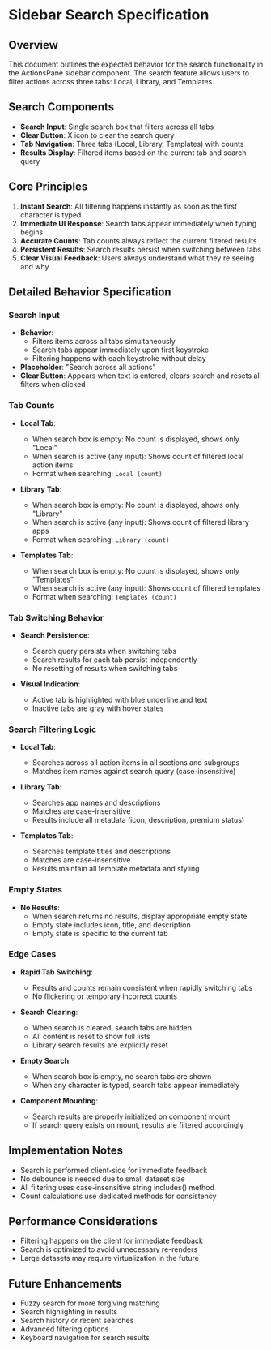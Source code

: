 # Sidebar Search Specification

## Overview
This document outlines the expected behavior for the search functionality in the ActionsPane sidebar component. The search feature allows users to filter actions across three tabs: Local, Library, and Templates.

## Search Components
- **Search Input**: Single search box that filters across all tabs
- **Clear Button**: X icon to clear the search query
- **Tab Navigation**: Three tabs (Local, Library, Templates) with counts
- **Results Display**: Filtered items based on the current tab and search query

## Core Principles
1. **Instant Search**: All filtering happens instantly as soon as the first character is typed
2. **Immediate UI Response**: Search tabs appear immediately when typing begins
3. **Accurate Counts**: Tab counts always reflect the current filtered results
4. **Persistent Results**: Search results persist when switching between tabs
5. **Clear Visual Feedback**: Users always understand what they're seeing and why

## Detailed Behavior Specification

### Search Input
- **Behavior**: 
  - Filters items across all tabs simultaneously
  - Search tabs appear immediately upon first keystroke
  - Filtering happens with each keystroke without delay
- **Placeholder**: "Search across all actions"
- **Clear Button**: Appears when text is entered, clears search and resets all filters when clicked

### Tab Counts
- **Local Tab**:
  - When search box is empty: No count is displayed, shows only "Local"
  - When search is active (any input): Shows count of filtered local action items
  - Format when searching: `Local (count)`
  
- **Library Tab**:
  - When search box is empty: No count is displayed, shows only "Library"
  - When search is active (any input): Shows count of filtered library apps
  - Format when searching: `Library (count)`
  
- **Templates Tab**:
  - When search box is empty: No count is displayed, shows only "Templates"
  - When search is active (any input): Shows count of filtered templates
  - Format when searching: `Templates (count)`

### Tab Switching Behavior
- **Search Persistence**: 
  - Search query persists when switching tabs
  - Search results for each tab persist independently
  - No resetting of results when switching tabs
  
- **Visual Indication**:
  - Active tab is highlighted with blue underline and text
  - Inactive tabs are gray with hover states

### Search Filtering Logic
- **Local Tab**: 
  - Searches across all action items in all sections and subgroups
  - Matches item names against search query (case-insensitive)
  
- **Library Tab**:
  - Searches app names and descriptions
  - Matches are case-insensitive
  - Results include all metadata (icon, description, premium status)
  
- **Templates Tab**:
  - Searches template titles and descriptions
  - Matches are case-insensitive
  - Results maintain all template metadata and styling

### Empty States
- **No Results**:
  - When search returns no results, display appropriate empty state
  - Empty state includes icon, title, and description
  - Empty state is specific to the current tab

### Edge Cases
- **Rapid Tab Switching**:
  - Results and counts remain consistent when rapidly switching tabs
  - No flickering or temporary incorrect counts
  
- **Search Clearing**:
  - When search is cleared, search tabs are hidden
  - All content is reset to show full lists
  - Library search results are explicitly reset

- **Empty Search**:
  - When search box is empty, no search tabs are shown
  - When any character is typed, search tabs appear immediately

- **Component Mounting**:
  - Search results are properly initialized on component mount
  - If search query exists on mount, results are filtered accordingly

## Implementation Notes
- Search is performed client-side for immediate feedback
- No debounce is needed due to small dataset size
- All filtering uses case-insensitive string includes() method
- Count calculations use dedicated methods for consistency

## Performance Considerations
- Filtering happens on the client for immediate feedback
- Search is optimized to avoid unnecessary re-renders
- Large datasets may require virtualization in the future

## Future Enhancements
- Fuzzy search for more forgiving matching
- Search highlighting in results
- Search history or recent searches
- Advanced filtering options
- Keyboard navigation for search results

